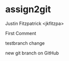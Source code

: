 # assign2git
Justin Fitzpatrick &lt;jkfitzpa>

First Comment

testbranch change

new git branch on GitHub
